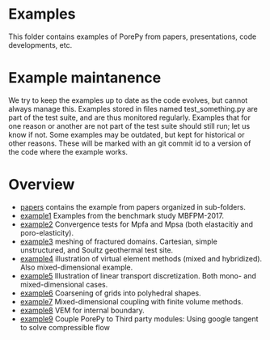 # Examples
This folder contains examples of PorePy from papers, presentations, code developments, etc.

# Example maintanence
We try to keep the examples up to date as the code evolves, but cannot always manage this.
Examples stored in files named test_something.py are part of the test suite, and are thus monitored regularly.
Examples that for one reason or another are not part of the test suite should still run; let us know if not.
Some examples may be outdated, but kept for historical or other reasons. These will be marked with an git commit id to a version of the code where the example works.

# Overview

* [papers](papers) contains the example from papers organized in sub-folders.
* [example1](example1) Examples from the benchmark study MBFPM-2017.
* [example2](example2) Convergence tests for Mpfa and Mpsa (both elastacitiy and poro-elasticity).
* [example3](example3) meshing of fractured domains. Cartesian, simple unstructured, and Soultz geothermal test site.
* [example4](example4) illustration of virtual element methods (mixed and hybridized). Also mixed-dimensional example.
* [example5](example5) Illustration of linear transport discretization. Both mono- and mixed-dimensional cases.
* [example6](example6) Coarsening of grids into polyhedral shapes.
* [example7](example7) Mixed-dimensional coupling with finite volume methods.
* [example8](example8) VEM for internal boundary.
* [example9](example9) Couple PorePy to Third party modules: Using google tangent to solve compressible flow

